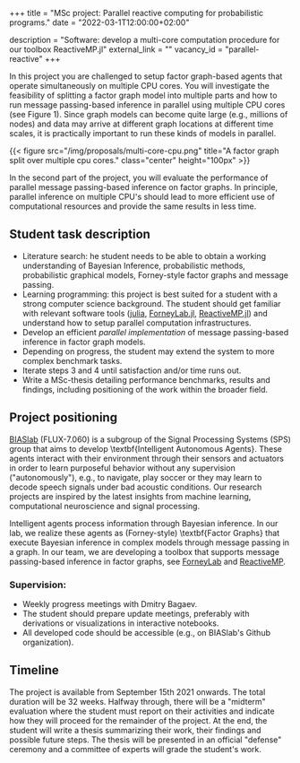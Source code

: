 +++
title = "MSc project: Parallel reactive computing for probabilistic programs."
date = "2022-03-1T12:00:00+02:00"

description = "Software: develop a multi-core computation procedure for our toolbox ReactiveMP.jl"
external_link = ""
vacancy_id = "parallel-reactive"
+++


In this project you are challenged to setup factor graph-based agents that operate simultaneously on multiple CPU cores. You will investigate the feasibility of splitting a factor graph model into multiple parts and how to run message passing-based inference in parallel using multiple CPU cores (see Figure 1). Since graph models can become quite large (e.g., millions of nodes) and data may arrive at different graph locations at different time scales, it is practically important to run these kinds of models in parallel.

{{< figure src="/img/proposals/multi-core-cpu.png" title="A factor graph split over multiple cpu cores." class="center" height="100px" >}}

In the second part of the project, you will evaluate the performance of parallel message passing-based inference on factor graphs. In principle, parallel inference on multiple CPU's should lead to more efficient use of computational resources and provide the same results in less time.

## Student task description
- Literature search: he student needs to be able to obtain a working understanding of Bayesian Inference, probabilistic methods, probabilistic graphical models, Forney-style factor graphs and message passing.
- Learning programming: this project is best suited for a student with a strong computer science background. The student should get familiar with relevant software tools ([julia](https://julialang.org/), [ForneyLab.jl](https://github.com/biaslab/ForneyLab.jl), [ReactiveMP.jl](https://github.com/biaslab/ForneyLab.jl)) and understand how to setup parallel computation infrastructures.
- Develop an efficient _parallel implementation_ of message passing-based inference in factor graph models.
- Depending on progress, the student may extend the system to more complex benchmark tasks.
- Iterate steps 3 and 4 until satisfaction and/or time runs out.
- Write a MSc-thesis detailing performance benchmarks, results and findings, including positioning of the work within the broader field.

## Project positioning
[BIASlab](https://biaslab.github.io/) (FLUX-7.060) is a subgroup of the Signal Processing Systems (SPS) group that aims to develop \textbf{Intelligent Autonomous Agents}. These agents interact with their environment through their sensors and actuators in order to learn purposeful behavior without any supervision ("autonomously"), e.g., to navigate, play soccer or they may learn to decode speech signals under bad acoustic conditions. Our research projects are inspired by the latest insights from machine learning, computational neuroscience and signal processing.

Intelligent agents process information through Bayesian inference. In our lab, we realize these agents as (Forney-style) \textbf{Factor Graphs} that execute Bayesian inference in complex models through message passing in a graph. In our team, we are developing a toolbox that supports message passing-based inference in factor graphs, see [ForneyLab](https://biaslab.github.io/ForneyLab.jl/stable/) and [ReactiveMP](https://biaslab.github.io/ForneyLab.jl/stable/).

### Supervision:
- Weekly progress meetings with Dmitry Bagaev.
- The student should prepare update meetings, preferably with derivations or visualizations in interactive notebooks.
- All developed code should be accessible (e.g., on BIASlab's Github organization).

## Timeline
The project is available from September 15th 2021 onwards. The total duration will be 32 weeks. Halfway through, there will be a "midterm" evaluation where the student must report on their activities and indicate how they will proceed for the remainder of the project. At the end, the student will write a thesis summarizing their work, their findings and possible future steps. The thesis will be presented in an official "defense" ceremony and a committee of experts will grade the student's work.